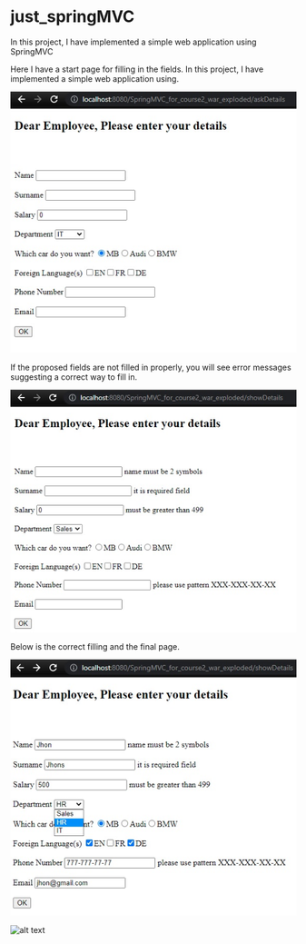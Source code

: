 # just_springMVC

In this project, I have implemented a simple web application using SpringMVC


Here I have a start page for filling in the fields.
In this project, I have implemented a simple web application using.

![alt text](https://github.com/firsovroman/just_springMVC/raw/master/pictures/2.png)



If the proposed fields are not filled in properly, you will see error messages suggesting a correct way to fill in.

![alt text](https://github.com/firsovroman/just_springMVC/raw/master/pictures/3.png)


Below is the correct filling and the final page.


![alt text](https://github.com/firsovroman/just_springMVC/raw/master/pictures/4.png)

![alt text](https://github.com/firsovroman/just_springMVC/raw/master/pictures/5.png)
